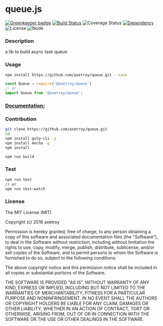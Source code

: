 # queue.js

[![Greenkeeper badge](https://badges.greenkeeper.io/axetroy/equeue.svg)](https://greenkeeper.io/)
[![Build Status](https://travis-ci.org/axetroy/queue.svg?branch=master)](https://travis-ci.org/axetroy/queue)
![Coverage Status](https://coveralls.io/repos/github/axetroy/queue/badge.svg?branch=master)
[![Dependency](https://david-dm.org/axetroy/queue.svg)](https://david-dm.org/axetroy/queue.svg)
![License](https://img.shields.io/badge/license-mit-green.svg)
![Node](https://img.shields.io/badge/node-%3E=6.0-blue.svg?style=flat-square)
### Description

a lib to build async task queue

### Usage

```bash
npm install https://github.com/axetroy/queue.git --save
```

```javascript
const Queue = require('@axetroy/queue')
// or
import Queue from '@axetroy/queue';
```

### [Documentation](https://axetroy.github.io/queue);

### Contribution

```bash
git clone https://github.com/axetroy/queue.git
cd 
npm install gulp-cli -g
npm install mocha -g
npm install 

npm run build
```

### Test

```bash
npm run test
// or
npm run test:watch
```

### License

The MIT License (MIT)

Copyright (c) 2016 axetroy

Permission is hereby granted, free of charge, to any person obtaining a copy
of this software and associated documentation files (the "Software"), to deal
in the Software without restriction, including without limitation the rights
to use, copy, modify, merge, publish, distribute, sublicense, and/or sell
copies of the Software, and to permit persons to whom the Software is
furnished to do so, subject to the following conditions:

The above copyright notice and this permission notice shall be included in all
copies or substantial portions of the Software.

THE SOFTWARE IS PROVIDED "AS IS", WITHOUT WARRANTY OF ANY KIND, EXPRESS OR
IMPLIED, INCLUDING BUT NOT LIMITED TO THE WARRANTIES OF MERCHANTABILITY,
FITNESS FOR A PARTICULAR PURPOSE AND NONINFRINGEMENT. IN NO EVENT SHALL THE
AUTHORS OR COPYRIGHT HOLDERS BE LIABLE FOR ANY CLAIM, DAMAGES OR OTHER
LIABILITY, WHETHER IN AN ACTION OF CONTRACT, TORT OR OTHERWISE, ARISING FROM,
OUT OF OR IN CONNECTION WITH THE SOFTWARE OR THE USE OR OTHER DEALINGS IN THE
SOFTWARE.

